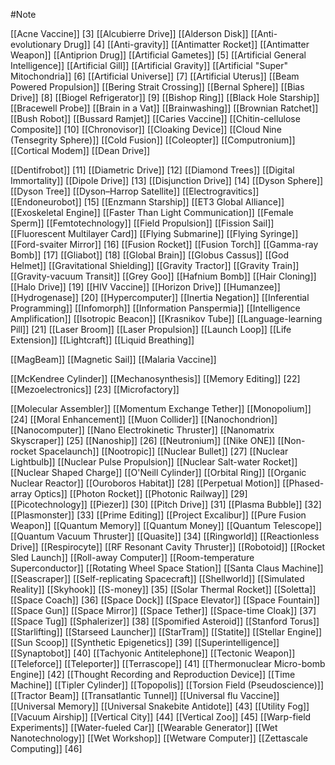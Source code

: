 #Note


[[Acne Vaccine]] [3]
[[Alcubierre Drive]]
[[Alderson Disk]]
[[Anti-evolutionary Drug]] [4]
[[Anti-gravity]]
[[Antimatter Rocket]]
[[Antimatter Weapon]]
[[Antiprion Drug]]
[[Artificial Gametes]] [5]
[[Artificial General Intelligence]]
[[Artificial Gill]]
[[Artificial Gravity]]
[[Artificial "Super" Mitochondria]] [6]
[[Artificial Universe]] [7]
[[Artificial Uterus]]
[[Beam Powered Propulsion]]
[[Bering Strait Crossing]]
[[Bernal Sphere]]
[[Bias Drive]] [8]
[[Biogel Refrigerator]] [9]
[[Bishop Ring]]
[[Black Hole Starship]]
[[Bracewell Probe]]
[[Brain in a Vat]]
[[Brainwashing]]
[[Brownian Ratchet]]
[[Bush Robot]]
[[Bussard Ramjet]]
[[Caries Vaccine]]
[[Chitin-cellulose Composite]] [10]
[[Chronovisor]]
[[Cloaking Device]]
[[Cloud Nine (Tensegrity Sphere)]]
[[Cold Fusion]]
[[Coleopter]]
[[Computronium]]
[[Cortical Modem]]
[[Dean Drive]]

[[Dentifrobot]] [11]
[[Diametric Drive]] [12]
[[Diamond Trees]]
[[Digital Immortality]]
[[Dipole Drive]] [13]
[[Disjunction Drive]] [14]
[[Dyson Sphere]]
[[Dyson Tree]]
[[Dyson–Harrop Satellite]]
[[Electrogravitics]]
[[Endoneurobot]] [15]
[[Enzmann Starship]]
[[ET3 Global Alliance]]
[[Exoskeletal Engine]]
[[Faster Than Light Communication]]
[[Female Sperm]]
[[Femtotechnology]]
[[Field Propulsion]]
[[Fission Sail]]
[[Fluorescent Multilayer Card]]
[[Flying Submarine]]
[[Flying Syringe]]
[[Ford-svaiter Mirror]] [16]
[[Fusion Rocket]]
[[Fusion Torch]]
[[Gamma-ray Bomb]] [17]
[[Gliabot]] [18]
[[Global Brain]]
[[Globus Cassus]]
[[God Helmet]]
[[Gravitational Shielding]]
[[Gravity Tractor]]
[[Gravity Train]]
[[Gravity-vacuum Transit]]
[[Grey Goo]]
[[Hafnium Bomb]]
[[Hair Cloning]]
[[Halo Drive]] [19]
[[HIV Vaccine]]
[[Horizon Drive]]
[[Humanzee]]
[[Hydrogenase]] [20]
[[Hypercomputer]]
[[Inertia Negation]]
[[Inferential Programming]]
[[Infomorph]]
[[Information Panspermia]]
[[Intelligence Amplification]]
[[Isotropic Beacon]]
[[Krasnikov Tube]]
[[Language-learning Pill]] [21]
[[Laser Broom]]
[[Laser Propulsion]]
[[Launch Loop]]
[[Life Extension]]
[[Lightcraft]]
[[Liquid Breathing]]

[[MagBeam]]
[[Magnetic Sail]]
[[Malaria Vaccine]]

[[McKendree Cylinder]]
[[Mechanosynthesis]]
[[Memory Editing]] [22]
[[Mezoelectronics]] [23]
[[Microfactory]]

[[Molecular Assembler]]
[[Momentum Exchange Tether]]
[[Monopolium]] [24]
[[Moral Enhancement]]
[[Muon Collider]]
[[Nanochondrion]]
[[Nanocomputer]]
[[Nano Electrokinetic Thruster]]
[[Nanomatrix Skyscraper]] [25]
[[Nanoship]] [26]
[[Neutronium]]
[[Nike ONE]]
[[Non-rocket Spacelaunch]]
[[Nootropic]]
[[Nuclear Bullet]] [27]
[[Nuclear Lightbulb]]
[[Nuclear Pulse Propulsion]]
[[Nuclear Salt-water Rocket]]
[[Nuclear Shaped Charge]]
[[O'Neill Cylinder]]
[[Orbital Ring]]
[[Organic Nuclear Reactor]]
[[Ouroboros Habitat]] [28]
[[Perpetual Motion]]
[[Phased-array Optics]]
[[Photon Rocket]]
[[Photonic Railway]] [29]
[[Picotechnology]]
[[Piezer]] [30]
[[Pitch Drive]] [31]
[[Plasma Bubble]] [32]
[[Plasmonster]] [33]
[[Prime Editing]]
[[Project Excalibur]]
[[Pure Fusion Weapon]]
[[Quantum Memory]]
[[Quantum Money]]
[[Quantum Telescope]]
[[Quantum Vacuum Thruster]]
[[Quasite]] [34]
[[Ringworld]]
[[Reactionless Drive]]
[[Respirocyte]]
[[RF Resonant Cavity Thruster]]
[[Robotoid]]
[[Rocket Sled Launch]]
[[Roll-away Computer]]
[[Room-temperature Superconductor]]
[[Rotating Wheel Space Station]]
[[Santa Claus Machine]]
[[Seascraper]]
[[Self-replicating Spacecraft]]
[[Shellworld]]
[[Simulated Reality]]
[[Skyhook]]
[[S-money]] [35]
[[Solar Thermal Rocket]]
[[Soletta]]
[[Space Coach]] [36]
[[Space Dock]]
[[Space Elevator]]
[[Space Fountain]]
[[Space Gun]]
[[Space Mirror]]
[[Space Tether]]
[[Space-time Cloak]] [37]
[[Space Tug]]
[[Sphalerizer]] [38]
[[Spomified Asteroid]]
[[Stanford Torus]]
[[Starlifting]]
[[Starseed Launcher]]
[[StarTram]]
[[Statite]]
[[Stellar Engine]]
[[Sun Scoop]]
[[Synthetic Epigenetics]] [39]
[[Superintelligence]]
[[Synaptobot]] [40]
[[Tachyonic Antitelephone]]
[[Tectonic Weapon]]
[[Teleforce]]
[[Teleporter]]
[[Terrascope]] [41]
[[Thermonuclear Micro-bomb Engine]] [42]
[[Thought Recording and Reproduction Device]]
[[Time Machine]]
[[Tipler Cylinder]]
[[Topopolis]]
[[Torsion Field (Pseudoscience)]]
[[Tractor Beam]]
[[Transatlantic Tunnel]]
[[Universal flu Vaccine]]
[[Universal Memory]]
[[Universal Snakebite Antidote]] [43]
[[Utility Fog]]
[[Vacuum Airship]]
[[Vertical City]] [44]
[[Vertical Zoo]] [45]
[[Warp-field Experiments]]
[[Water-fueled Car]]
[[Wearable Generator]]
[[Wet Nanotechnology]]
[[Wet Workshop]]
[[Wetware Computer]]
[[Zettascale Computing]] [46]


